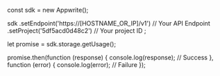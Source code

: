 const sdk = new Appwrite();

sdk
    .setEndpoint('https://[HOSTNAME_OR_IP]/v1') // Your API Endpoint
    .setProject('5df5acd0d48c2') // Your project ID
;

let promise = sdk.storage.getUsage();

promise.then(function (response) {
    console.log(response); // Success
}, function (error) {
    console.log(error); // Failure
});